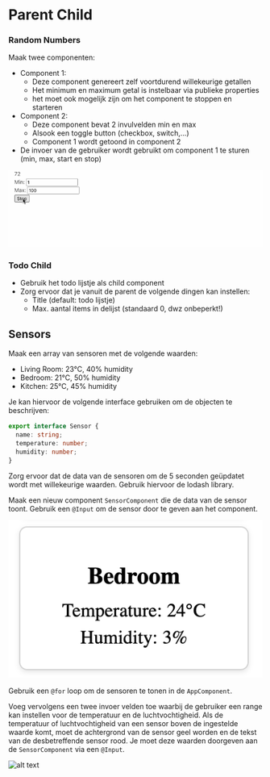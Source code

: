 # Parent Child

### Random Numbers

Maak twee componenten:

* Component 1:
  * Deze component genereert zelf voortdurend willekeurige getallen
  * Het minimum en maximum getal is instelbaar via publieke properties
  * het moet ook mogelijk zijn om het component te stoppen en starteren
* Component 2:
  * Deze component bevat 2 invulvelden min en max
  * Alsook een toggle button (checkbox, switch,...)
  * Component 1 wordt getoond in component 2
* De invoer van de gebruiker wordt gebruikt om component 1 te sturen (min, max, start en stop)

![](../.gitbook/assets/randomnumbers.gif)

### Todo Child

* Gebruik het todo lijstje als child component
* Zorg ervoor dat je vanuit de parent de volgende dingen kan instellen:
  * Title (default: todo lijstje)
  * Max. aantal items in delijst (standaard 0, dwz onbeperkt!)

## Sensors

Maak een array van sensoren met de volgende waarden:
- Living Room: 23°C, 40% humidity
- Bedroom: 21°C, 50% humidity
- Kitchen: 25°C, 45% humidity

Je kan hiervoor de volgende interface gebruiken om de objecten te beschrijven:

```typescript
export interface Sensor {
  name: string;
  temperature: number;
  humidity: number;
}
```

Zorg ervoor dat de data van de sensoren om de 5 seconden geüpdatet wordt met willekeurige waarden. Gebruik hiervoor de lodash library.

Maak een nieuw component `SensorComponent` die de data van de sensor toont. Gebruik een `@Input` om de sensor door te geven aan het component.

![alt text](sensor.png)

Gebruik een `@for` loop om de sensoren te tonen in de `AppComponent`.

Voeg vervolgens een twee invoer velden toe waarbij de gebruiker een range kan instellen voor de temperatuur en de luchtvochtigheid. Als de temperatuur of luchtvochtigheid van een sensor boven de ingestelde waarde komt, moet de achtergrond van de sensor geel worden en de tekst van de desbetreffende sensor rood. Je moet deze waarden doorgeven aan de `SensorComponent` via een `@Input`.

![alt text](sensors.png)